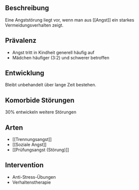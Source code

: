 ## Beschreibung
Eine Angststörung liegt vor, wenn man aus [[Angst]] ein starkes Vermeidungsverhalten zeigt.

## Prävalenz
- Angst tritt in Kindheit generell häufig auf
- Mädchen häufiger (3:2) und schwerer betroffen

## Entwicklung
Bleibt unbehandelt über lange Zeit bestehen.

## Komorbide Störungen
30% entwickeln weitere Störungen

## Arten
- [[Trennungsangst]]
- [[Soziale Angst]]
- [[Prüfungsangst (Störung)]]

## Intervention
- Anti-Stress-Übungen
- Verhaltenstherapie